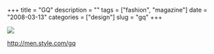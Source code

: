 +++
title = "GQ"
description = ""
tags = ["fashion", "magazine"]
date = "2008-03-13"
categories = ["design"]
slug = "gq"
+++


 

  <div id="screens-thumbs" class="clearfix">
    <div class="txt-center" id="design-submission"><a href="http://men.style.com/gq"><img id='bluga-thumbnail-832' class='bluga-thumbnail large' src='http://media.konigi.com/bluga/
wt47f279072c68c_0.jpg'/></a></div>  
  </div>   
<p><a href="http://men.style.com/gq">http://men.style.com/gq</a></p>




